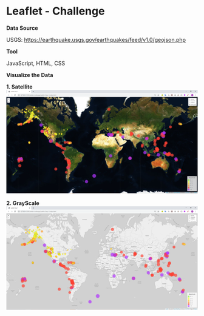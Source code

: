 # Leaflet - Challenge

**Data Source**

   USGS: https://earthquake.usgs.gov/earthquakes/feed/v1.0/geojson.php

**Tool**

   JavaScript, HTML, CSS

**Visualize the Data**

**1. Satellite**
   <img src="Leaflet-Step-1/Images/Earthquake Satellite geomap.PNG">

**2. GrayScale**
   <img src="Leaflet-Step-1/Images/Earthquake grayscale geomap.PNG">

